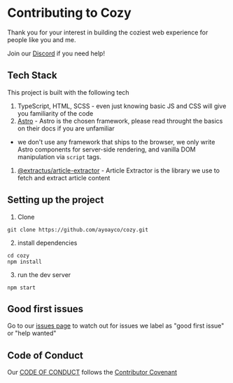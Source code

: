 # Contributing to Cozy

Thank you for your interest in building the coziest web experience for people like you and me.

Join our [Discord](https://discord.gg/kkvW7GYNAp) if you need help!

## Tech Stack

This project is built with the following tech
1. TypeScript, HTML, SCSS - even just knowing basic JS and CSS will give you familiarity of the code
1. [Astro](https://astro.build) - Astro is the chosen framework, please read throught the basics on their docs if you are unfamiliar
 - we don't use any framework that ships to the browser, we only write Astro components for server-side rendering, and vanilla DOM manipulation via `script` tags.
1. [@extractus/article-extractor](https://www.npmjs.com/package/@extractus/article-extractor) - Article Extractor is the library we use to fetch and extract article content

## Setting up the project

1. Clone

```
git clone https://github.com/ayoayco/cozy.git
```

2. install dependencies

```
cd cozy
npm install
```

3. run the dev server

```
npm start
```

## Good first issues

Go to our [issues page](https://github.com/ayoayco/cozy/issues) to watch out for issues we label as "good first issue" or "help wanted"

## Code of Conduct

Our [CODE OF CONDUCT](/CODE_OF_CONDUCT.md) follows the [Contributor Covenant](https://www.contributor-covenant.org)

